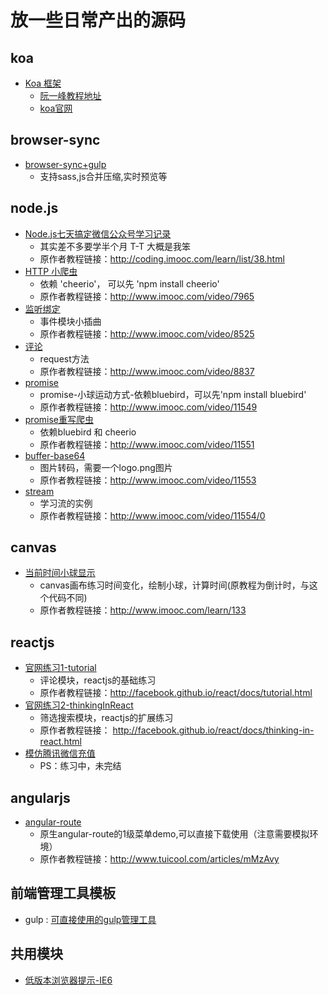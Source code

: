 放一些日常产出的源码
======


## koa
- [Koa 框架](koa/)
    + [阮一峰教程地址](http://www.ruanyifeng.com/blog/2017/08/koa.html)
    + [koa官网](http://koa.bootcss.com/)

## browser-sync
- [browser-sync+gulp](browser-sync/)
    + 支持sass,js合并压缩,实时预览等


## node.js 
- [Node.js七天搞定微信公众号学习记录](mpnode/)
    - 其实差不多要学半个月 T-T 大概是我笨
    - 原作者教程链接：<http://coding.imooc.com/learn/list/38.html>
- [HTTP 小爬虫](node/crawler.js)
    - 依赖 'cheerio'， 可以先 'npm install cheerio'
    - 原作者教程链接：<http://www.imooc.com/video/7965>
- [监听绑定](node/event.js)
    - 事件模块小插曲
    - 原作者教程链接：<http://www.imooc.com/video/8525>
- [评论](node/comments.js)
    - request方法
    - 原作者教程链接：<http://www.imooc.com/video/8837>
- [promise](node/promise/ball.html)
    - promise-小球运动方式-依赖bluebird，可以先'npm install bluebird'
    - 原作者教程链接：<http://www.imooc.com/video/11549>
- [promise重写爬虫](node/promise_c.js)
    - 依赖bluebird 和 cheerio
    - 原作者教程链接：<http://www.imooc.com/video/11551>
- [buffer-base64](node/buffer/buffer.js)
    - 图片转码，需要一个logo.png图片
    - 原作者教程链接：<http://www.imooc.com/video/11553>
- [stream](node/stream/) 
    - 学习流的实例
    - 原作者教程链接：<http://www.imooc.com/video/11554/0>





## canvas 
- [当前时间小球显示](canvas/)
    - canvas画布练习时间变化，绘制小球，计算时间(原教程为倒计时，与这个代码不同) 
    - 原作者教程链接：<http://www.imooc.com/learn/133>
  

## reactjs
- [官网练习1-tutorial](reactjs/tutorial.html)
    - 评论模块，reactjs的基础练习 
    - 原作者教程链接：<http://facebook.github.io/react/docs/tutorial.html>
- [官网练习2-thinkingInReact](reactjs/thinkingInReact.html) 
    - 筛选搜索模块，reactjs的扩展练习 
    - 原作者教程链接： <http://facebook.github.io/react/docs/thinking-in-react.html>
- [模仿腾讯微信充值](reactjs/TencentPay/)
    - PS：练习中，未完结



## angularjs 
- [angular-route](angularjs/angular-route/)
    - 原生angular-route的1级菜单demo,可以直接下载使用（注意需要模拟环境）
    - 原作者教程链接：<http://www.tuicool.com/articles/mMzAvy>



## 前端管理工具模板
- gulp : [可直接使用的gulp管理工具](gulp/)



## 共用模块
- [低版本浏览器提示-IE6](demo/LOWIEPROMPT.md)


